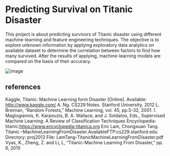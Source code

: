# Predicting Survival on Titanic Disaster

This project is about predicting survivors of Titanic disaster using different machine-learning and feature engineering techniques.
The objective is to explore unknown information by applying exploratory data analytics on available dataset to determine the correlation between factors to find how many survived. After the results of applying, machine-learning models are compared on the basis of their accuracy.

![image](https://github.com/akhil091/titanic-solver/assets/31368316/9ee74ad5-8a17-44b4-a556-41e231ef079e)

## references
Kaggle, Titanic: Machine Learning form Disaster [Online]. Available: http://www.kaggle.com/
A. Ng. CS229 Notes. Stanford University, 2012
L. Breiman, “Random Forests,” Machine Learning, vol. 45, pp.5-32, 2001.
I. Maglogiannis, K. Karpouzis, B. A. Wallace, and J. Soldatos, Eds.,
Supervised Machine Learning: A Review of Classification Techniques
Encyclopedia-titanic:https://www.encyclopedia-titanica.org
Eric Lam, Chongxuan Tang. Titanic –MachineLearningFromDisaster.AvailableFTP:cs229.stanford.edu Directory: proj2012 File: LamTang-TitanicMachineLearningFromDisaster.pdf
Vyas, K., Zheng, Z. and Li, L, “Titanic-Machine Learning From Disaster,” pp. 6, 2015

